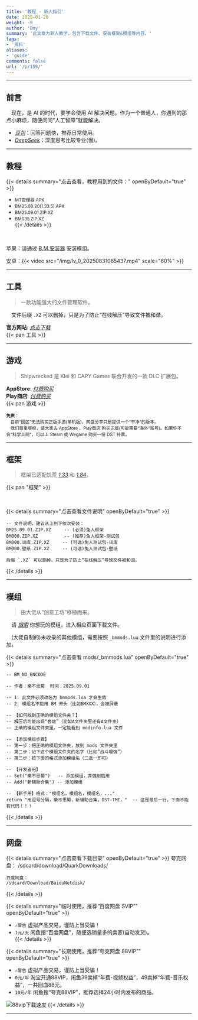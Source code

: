 ```yaml
---
title: '教程 - 新人指引'
date: 2025-01-20
weight: -9
author: 'Bny'
summary: '此文章为新人教学，包含下载文件、安装框架&模组等内容。'
tags:
- '资料'
aliases:
- 'guide'
comments: false
url: '/p/159/'
---
```


--- 

## 前言

　现在，是 AI 的时代，要学会使用 AI 解决问题。作为一个普通人，你遇到的那点小麻烦，随便问问“人工智障”就能解决。

- [<i class="bi bi-link-45deg">豆包</i>](https://doubao.com)：回答问题快，推荐日常使用。
- [<i class="bi bi-link-45deg">DeepSeek</i>](https://deepseek.com)：深度思考比较专业(慢)。

- - -

## 教程

{{< details summary="点击查看，教程用到的文件：" openByDefault="true" >}}  
  - <small>MT管理器.APK</small>  
  - <small>BM25.08.20(1.33.5).APK</small>  
  - <small>BM25.09.01.ZIP.XZ</small>  
  - <small>BM035.ZIP.XZ</small>  
{{< /details >}}  

<br>

苹果：请通过 [B.M.安装器](/app/imod/) 安装模组。

安卓：{{< video src="/img/lv_0_20250831065437.mp4" scale="60%" >}}
<!-- {{"{{< bili BV1k8UFYAEjq >}}"}} -->

- - -

## 工具

> 一款功能强大的文件管理软件。  

　文件后缀 `.XZ` 可以删掉，只是为了防止“在线解压”导致文件被和谐。  

**官方网站**: [<i class="bi bi-link-45deg">点击下载</i>](https://mt2.cn)  
{{< pan 工具 >}}  

- - -

## 游戏

> Shipwrecked 是 Klei 和 CAPY Games 联合开发的一款 DLC 扩展包。  

**AppStore**: [<i class="bi bi-link-45deg">付费购买</i>](https://apps.apple.com/us/app/dont-starve-shipwrecked/id1147297267?l=zh)  
**Play商店**: [<i class="bi bi-link-45deg">付费购买</i>](https://play.google.com/store/apps/details?id=com.kleientertainment.doNotStarveShipwrecked)  
{{< pan 游戏 >}}  

<small> **免责**：<br>　目前“国区”无法购买正版手游(单机版)，网盘分享只是提供一个“干净”的版本。<br>　我们尊重版权，请大家去 AppStore 、Play商店 购买正版(可能需要“海外”账号)。如果你不会“科学上网”，可以上 Steam 或 Wegame 购买一份 DST 补票。</small>  


- - -

## 框架

> 框架已适配饥荒 [<i class="bi bi-android2">1.33</i>](https://play.google.com/store/apps/details?id=com.kleientertainment.doNotStarveShipwrecked) 和 [<i class="bi bi-apple">1.84</i>](https://apps.apple.com/us/app/dont-starve-shipwrecked/id1147297267?l=zh)。  

{{< pan "框架" >}}

<br>

{{< details summary="点击查看文件说明" openByDefault="true" >}}

    -- 文件说明，建议从上到下依次安装：
    BM25.09.01.ZIP.XZ     -- (必须)兔人框架
    BM000.ZIP.XZ          -- (推荐)兔人框架-测试包
    BM000.词库.ZIP.XZ     -- (可选)兔人测试包-词库
    BM000.壁纸.ZIP.XZ     -- (可选)兔人测试包-壁纸
    
    后缀 `.XZ` 可以删掉，只是为了防止“在线解压”导致文件被和谐。
{{< /details >}}

- - -

## 模组

> 由大佬从“创意工坊”移植而来。  

　请 [<i class="bi bi-link-45deg">搜索</i>](/search) 你想玩的模组，进入相应页面下载文件。  

　(大佬自制的)未收录的其他模组，需要按照 `_bmmods.lua` 文件里的说明进行添加。  

<!-- {{'  {{<pan"模组">}}  '}} -->

{{< details summary="点击查看 mods/_bmmods.lua" openByDefault="true" >}}  

    -- BM_NO_ENCODE
    
    -- 作者：樂不思蜀	时间：2025.09.01
    
    -- 1. 此文件必须改名为 bmmods.lua 才会生效
    -- 2. 模组名不能用 BM 开头（比如BMXXX），会被屏蔽
    
    -- 【如何找到正确的模组文件夹？】
    -- 解压后可能出现“套娃”（比如A文件夹里还有A文件夹）
    -- 正确的模组文件夹里，一定能看到 modinfo.lua 文件
    
    -- 【添加模组步骤】
    -- 第一步：把正确的模组文件夹，放到 mods 文件夹里
    -- 第二步：记下这个模组文件夹的名字（比如“战斗增强”）
    -- 第三步：按下面的格式添加模组名（二选一即可）
    
    -- 【开发者用】
    -- Set("樂不思蜀")   -- 添加模组，并强制启用
    -- Add("新辅助合集") -- 添加模组
    
    -- 【新手用】格式："模组名，模组名，模组名，..."
    return "用逗号分隔，樂不思蜀，新辅助合集，DST-TMI，"  -- 这是最后一行，下面不能有代码！！！
    
{{< /details >}}

    



- - -

## 网盘

{{< details summary="点击查看下载目录" openByDefault="true" >}}
    夸克网盘：
    /sdcard/download/QuarkDownloads/

    百度网盘：
    /sdcard/Download/BaiduNetdisk/
{{< /details >}}


{{< details summary="临时使用，推荐“百度网盘 SVIP”" openByDefault="true" >}}
- `⚠️警告` 虚拟产品交易，谨防上当受骗！  
- `1元/天` 闲鱼搜“百度网盘”，随便选销量多的卖家(自动发货)。  
{{< /details >}}


{{< details summary="长期使用，推荐“夸克网盘 88VIP”" openByDefault="true" >}}
- `⚠️警告` 虚拟产品交易，谨防上当受骗！  
- `0元/年` 淘宝开通88VIP，闲鱼39卖掉“年费-视频权益”，49卖掉“年费-音乐权益”，一共回血88元。  
- `10元/年` 闲鱼搜“夸克88VIP”，推荐选择24小时内发布的商品。  

![88vip下载速度](/img/1000205033.jpg)
{{< /details >}}


- - -



